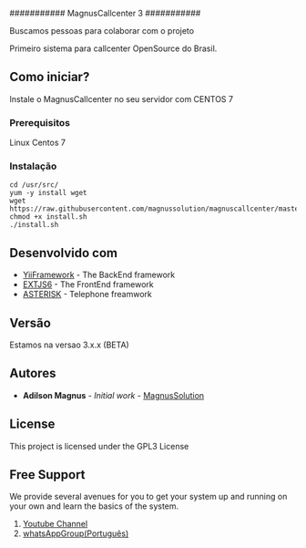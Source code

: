 ###########
MagnusCallcenter 3
###########

Buscamos pessoas para colaborar com o projeto


Primeiro sistema para callcenter OpenSource do Brasil.

## Como iniciar?

Instale o MagnusCallcenter no seu servidor com CENTOS 7

### Prerequisitos

Linux Centos 7


### Instalação
```
cd /usr/src/
yum -y install wget
wget https://raw.githubusercontent.com/magnussolution/magnuscallcenter/master/script/install.sh
chmod +x install.sh
./install.sh

```


## Desenvolvido com

* [YiiFramework](http://www.yiiframework.com) - The BackEnd framework
* [EXTJS6](https://www.sencha.com/products/extjs) - The FrontEnd framework
* [ASTERISK](http://www.asterisk.org) - Telephone freamwork

## Versão

Estamos na versao 3.x.x (BETA)

## Autores

* **Adilson Magnus** - *Initial work* - [MagnusSolution](https://magnussolution.com)


## License

This project is licensed under the GPL3 License

Free Support
--------------------------------------
We provide several avenues for you to get your system up and running on your own and learn the basics of the system.

1. [Youtube Channel](https://www.youtube.com/channel/UCish_6Lxfkh29n4CLVEd90Q)
2. [whatsAppGroup(Português)](https://chat.whatsapp.com/BTdjkyHsFTkLql1PBkehdP)
